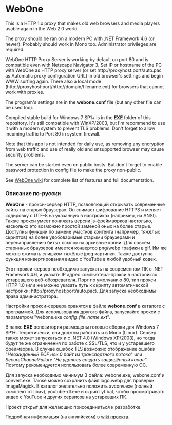 ﻿# WebOne
This is a HTTP 1.x proxy that makes old web browsers and media players usable again in the Web 2.0 world.

The proxy should be ran on a modern PC with .NET Framework 4.6 (or newer).
Probably should work in Mono too. Administrator privileges are required.

WebOne HTTP Proxy Server is working by default on port 80 and is compatible even with Netscape Navigator 3. Set IP or hostname of the PC with WebOne as HTTP proxy server (or set http://proxyhost:port/auto.pac as Automatic proxy configuration URL) in old browser's settings and begin WWW surfing again. There also a local mode (http://proxyhost:port/http://domain/filename.ext) for browsers that cannot work with proxies.

The program's settings are in the __webone.conf__ file (but any other file can be used too).

Compiled stable build for Windows 7 SP1+ is in the __EXE__ folder of this repository. It's still compatible with WinXP/2003, but I'm recommend to use it with a modern system to prevent TLS problems. Don't forget to allow incoming traffic to Port 80 in system firewall.

Note that this app is not intended for daily use, as removing any encryption from web traffic and use of really old and unsupported browser may cause security problems.

The server can be started even on public hosts. But don't forget to enable password protection in config file to make the proxy non-public.

See [WebOne wiki](https://github.com/atauenis/webone/wiki) for complete list of features and full documentation.

### Описание по-русски
__WebOne__ - прокси-сервер HTTP, позволяющий открывать современные сайты на старых браузерах. Он снимает шифрование HTTPS и меняет кодировку с UTF-8 на указанную в настройках (например, на ANSI). Также прокси умеет понижать версии js-фреймворков настолько, насколько это возможно простой заменой оных на более старые. Доступны функции по замене участков контента (например, тяжёлых скриптов) на более удобоваримые старыми браузерами и перенаправлению битых ссылок на архивные копии. Для совсем старинных браузеров имеется конвертор png/webp графики в gif. Им же можно сжимать слишком тяжёлые jpeg картинки. Также доступна функция конвертирования видео с YouTube в любой удобный кодек.

Этот прокси-сервер необходимо запускать на современном ПК с .NET Framework 4.6, и указать IP адрес компьютера-прокси в настройках устаревшего веб-обозревателя. Порт по умолчанию 80, тип прокси HTTP 1.0 (или же можно указать путь к скрипту автоматической настройки: http://proxyhost:port/auto.pac). Для запуска необходимы права администратора.

Настройки прокси-сервера хранятся в файле __webone.conf__ в каталоге с программой. Для использования другого файла, запускайте прокси с параметром "webone.exe _config_file_name.ext_".

В папке __EXE__ репозитория размещены готовые сборки для Windows 7 SP1+. Теоретически, они должны работать и в Mono (Linux). Сервер также может запускаться и с .NET 4.0 (Windows XP/2003), но тогда будут те же ограничения по работе с SSL/TLS, что и у устаревшего фреймворка. В случае ошибок TLS возможно отображение ошибки "_Неожиданный EOF или 0 байт из транспортного потока_" или _SecureChannelFailure "Не удалось создать защищённый канал"_. Поэтому рекомендуется использовать более современную ОС.

Для запуска необходимо минимум 3 файла: webone.exe, webone.conf и convert.exe. Также можно сохранить файл logo.webp для проверки ImageMagick. В каталог желательно положить avconv.exe (полный комплект от libav), youtube-dl.exe и скрипт yt.bat, чтобы просматривать видео с YouTube и других сервисов на устаревших ПК.

Проект открыт для желающих присоединиться к разработке.

Подробная информация (на английском) в [wiki проекта](https://github.com/atauenis/webone/wiki).
